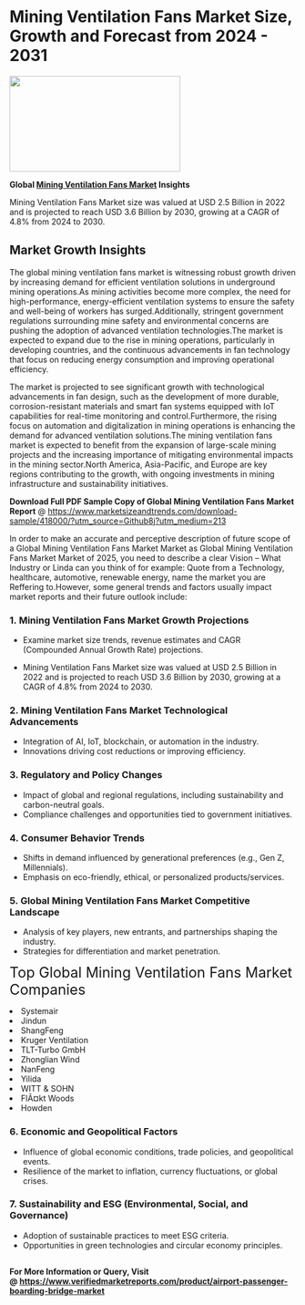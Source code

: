 <H1>Mining Ventilation Fans Market Size, Growth and Forecast from 2024 - 2031</H1><img class="aligncenter size-medium wp-image-584254" src="https://thirdeyenews.in/wp-content/uploads/2024/09/Global-Market-Research-300x168.jpeg" alt="" width="300" height="168" /><p><strong>Global&nbsp;<a href="https://www.marketsizeandtrends.com/download-sample/418000/?utm_source=Github8j?utm_medium=213">Mining Ventilation Fans Market</a> Insights</strong></p><p>Mining Ventilation Fans Market size was valued at USD 2.5 Billion in 2022 and is projected to reach USD 3.6 Billion by 2030, growing at a CAGR of 4.8% from 2024 to 2030.</p><p><h2>Market Growth Insights</h2> <p>The global mining ventilation fans market is witnessing robust growth driven by increasing demand for efficient ventilation solutions in underground mining operations.As mining activities become more complex, the need for high-performance, energy-efficient ventilation systems to ensure the safety and well-being of workers has surged.Additionally, stringent government regulations surrounding mine safety and environmental concerns are pushing the adoption of advanced ventilation technologies.The market is expected to expand due to the rise in mining operations, particularly in developing countries, and the continuous advancements in fan technology that focus on reducing energy consumption and improving operational efficiency.</p> <p>The market is projected to see significant growth with technological advancements in fan design, such as the development of more durable, corrosion-resistant materials and smart fan systems equipped with IoT capabilities for real-time monitoring and control.Furthermore, the rising focus on automation and digitalization in mining operations is enhancing the demand for advanced ventilation solutions.The mining ventilation fans market is expected to benefit from the expansion of large-scale mining projects and the increasing importance of mitigating environmental impacts in the mining sector.North America, Asia-Pacific, and Europe are key regions contributing to the growth, with ongoing investments in mining infrastructure and sustainability initiatives.</p> <p><span class=""><strong>Download Full PDF Sample Copy of Global Mining Ventilation Fans Market Report</strong> @ <a href="https://www.marketsizeandtrends.com/download-sample/418000/?utm_source=Github8j?utm_medium=213" target="_blank">https://www.marketsizeandtrends.com/download-sample/418000/?utm_source=Github8j?utm_medium=213</a></span></p><p>In order to make an accurate and perceptive description of future scope of a Global&nbsp;Mining Ventilation Fans Market Market as Global&nbsp;Mining Ventilation Fans Market Market of 2025, you need to describe a clear Vision &ndash; What Industry or Linda can you think of for example: Quote from a Technology, healthcare, automotive, renewable energy, name the market you are Reffering to.However, some general trends and factors usually impact market reports and their future outlook include:</p><h3>1.&nbsp;<strong>Mining Ventilation Fans Market Growth Projections</strong></h3><ul><li>Examine market size trends, revenue estimates and CAGR (Compounded Annual Growth Rate) projections.</li><li><p>Mining Ventilation Fans Market size was valued at USD 2.5 Billion in 2022 and is projected to reach USD 3.6 Billion by 2030, growing at a CAGR of 4.8% from 2024 to 2030.</p></li></ul><h3>2.&nbsp;<strong>Mining Ventilation Fans Market Technological Advancements</strong></h3><ul><li>Integration of AI, IoT, blockchain, or automation in the industry.</li><li>Innovations driving cost reductions or improving efficiency.</li></ul><h3>3.&nbsp;<strong>Regulatory and Policy Changes</strong></h3><ul><li>Impact of global and regional regulations, including sustainability and carbon-neutral goals.</li><li>Compliance challenges and opportunities tied to government initiatives.</li></ul><h3>4.&nbsp;<strong>Consumer Behavior Trends</strong></h3><ul><li>Shifts in demand influenced by generational preferences (e.g., Gen Z, Millennials).</li><li>Emphasis on eco-friendly, ethical, or personalized products/services.</li></ul><h3>5.&nbsp;<strong>Global Mining Ventilation Fans Market Competitive Landscape</strong></h3><ul><li>Analysis of key players, new entrants, and partnerships shaping the industry.</li><li>Strategies for differentiation and market penetration.</li></ul><p data-pm-slice="1 1 []"><span style="color: inherit; font-family: inherit; font-size: 25px;">Top Global Mining Ventilation Fans Market Companies</span></p><div class="" data-test-id=""><p><li>Systemair</li><li> Jindun</li><li> ShangFeng</li><li> Kruger Ventilation</li><li> TLT-Turbo GmbH</li><li> Zhonglian Wind</li><li> NanFeng</li><li> Yilida</li><li> WITT & SOHN</li><li> FlÃ¤kt Woods</li><li> Howden</li></p></div><h3>6.&nbsp;<strong>Economic and Geopolitical Factors</strong></h3><ul><li>Influence of global economic conditions, trade policies, and geopolitical events.</li><li>Resilience of the market to inflation, currency fluctuations, or global crises.</li></ul><h3>7.&nbsp;<strong>Sustainability and ESG (Environmental, Social, and Governance)</strong></h3><ul><li>Adoption of sustainable practices to meet ESG criteria.</li><li>Opportunities in green technologies and circular economy principles.</li></ul><h2><strong style="font-size: 14px;">For More Information or Query, Visit @&nbsp;</strong><a style="background-color: #ffffff; font-size: 14px;" href="https://www.marketsizeandtrends.com/report/mining-ventilation-fans-market/" target="_blank">https://www.verifiedmarketreports.com/product/airport-passenger-boarding-bridge-market</a></h2>